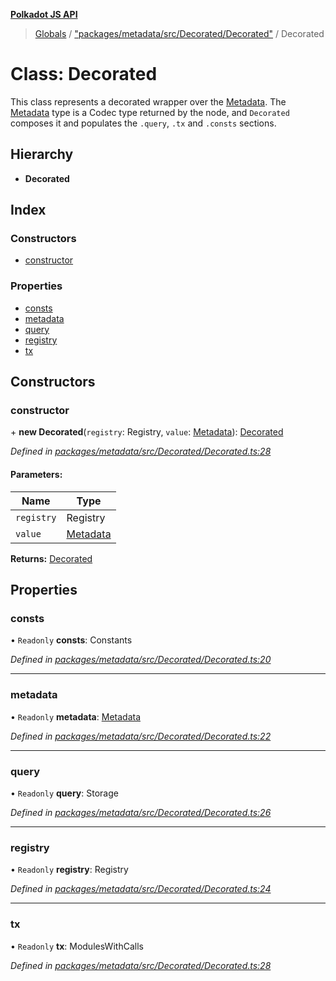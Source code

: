 **[Polkadot JS API](../README.md)**

> [Globals](../globals.md) / ["packages/metadata/src/Decorated/Decorated"](../modules/_packages_metadata_src_decorated_decorated_.md) / Decorated

# Class: Decorated

This class represents a decorated wrapper over the [Metadata](_packages_metadata_src_metadata_metadata_.metadata.md). The
[Metadata](_packages_metadata_src_metadata_metadata_.metadata.md) type is a Codec type returned by the node, and `Decorated`
composes it and populates the `.query`, `.tx` and `.consts` sections.

## Hierarchy

* **Decorated**

## Index

### Constructors

* [constructor](_packages_metadata_src_decorated_decorated_.decorated.md#constructor)

### Properties

* [consts](_packages_metadata_src_decorated_decorated_.decorated.md#consts)
* [metadata](_packages_metadata_src_decorated_decorated_.decorated.md#metadata)
* [query](_packages_metadata_src_decorated_decorated_.decorated.md#query)
* [registry](_packages_metadata_src_decorated_decorated_.decorated.md#registry)
* [tx](_packages_metadata_src_decorated_decorated_.decorated.md#tx)

## Constructors

### constructor

\+ **new Decorated**(`registry`: Registry, `value`: [Metadata](_packages_metadata_src_metadata_metadata_.metadata.md)): [Decorated](_packages_metadata_src_decorated_decorated_.decorated.md)

*Defined in [packages/metadata/src/Decorated/Decorated.ts:28](https://github.com/polkadot-js/api/blob/d3703c072/packages/metadata/src/Decorated/Decorated.ts#L28)*

#### Parameters:

Name | Type |
------ | ------ |
`registry` | Registry |
`value` | [Metadata](_packages_metadata_src_metadata_metadata_.metadata.md) |

**Returns:** [Decorated](_packages_metadata_src_decorated_decorated_.decorated.md)

## Properties

### consts

• `Readonly` **consts**: Constants

*Defined in [packages/metadata/src/Decorated/Decorated.ts:20](https://github.com/polkadot-js/api/blob/d3703c072/packages/metadata/src/Decorated/Decorated.ts#L20)*

___

### metadata

• `Readonly` **metadata**: [Metadata](_packages_metadata_src_metadata_metadata_.metadata.md)

*Defined in [packages/metadata/src/Decorated/Decorated.ts:22](https://github.com/polkadot-js/api/blob/d3703c072/packages/metadata/src/Decorated/Decorated.ts#L22)*

___

### query

• `Readonly` **query**: Storage

*Defined in [packages/metadata/src/Decorated/Decorated.ts:26](https://github.com/polkadot-js/api/blob/d3703c072/packages/metadata/src/Decorated/Decorated.ts#L26)*

___

### registry

• `Readonly` **registry**: Registry

*Defined in [packages/metadata/src/Decorated/Decorated.ts:24](https://github.com/polkadot-js/api/blob/d3703c072/packages/metadata/src/Decorated/Decorated.ts#L24)*

___

### tx

• `Readonly` **tx**: ModulesWithCalls

*Defined in [packages/metadata/src/Decorated/Decorated.ts:28](https://github.com/polkadot-js/api/blob/d3703c072/packages/metadata/src/Decorated/Decorated.ts#L28)*
